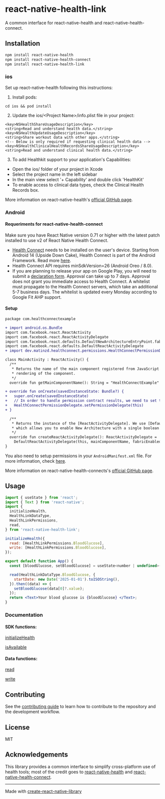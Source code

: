 # react-native-health-link

A common interface for react-native-health and react-native-health-connect.

## Installation

```sh
npm install react-native-health
npm install react-native-health-connect
npm install react-native-health-link
```

### ios

Set up react-native-health following this instructions:

1. Install pods:

```
cd ios && pod install
```

2. Update the ios/\<Project Name\>/info.plist file in your project:

```
<key>NSHealthShareUsageDescription</key>
<string>Read and understand health data.</string>
<key>NSHealthUpdateUsageDescription</key>
<string>Share workout data with other apps.</string>
<!-- Below is only required if requesting clinical health data -->
<key>NSHealthClinicalHealthRecordsShareUsageDescription</key>
<string>Read and understand clinical health data.</string>
```

3. To add Healthkit support to your application's Capabilities:

- Open the ios/ folder of your project in Xcode
- Select the project name in the left sidebar
- In the main view select '+ Capability' and double click 'HealthKit'
- To enable access to clinical data types, check the Clinical Health Records box.

More information on react-native-health's [official GitHub page](https://github.com/agencyenterprise/react-native-health).

### Android

#### Requeriments for react-native-health-connect

Make sure you have React Native version 0.71 or higher with the latest patch installed to use v2 of React Native Health Connect.

- [Health Connect](https://play.google.com/store/apps/details?id=com.google.android.apps.healthdata&hl=en&gl=US) needs to be installed on the user's device. Starting from Android 14 (Upside Down Cake), Health Connect is part of the Android Framework. Read more [here](https://developer.android.com/health-and-fitness/guides/health-connect/develop/get-started#step-1).
- Health Connect API requires minSdkVersion=26 (Android Oreo / 8.0).
- If you are planning to release your app on Google Play, you will need to submit a [declaration form](https://docs.google.com/forms/d/1LFjbq1MOCZySpP5eIVkoyzXTanpcGTYQH26lKcrQUJo/viewform?edit_requested=true). Approval can take up to 7 days.
  Approval does not grant you immediate access to Health Connect. A whitelist must propagate to the Health Connect servers, which take an additional 5-7 business days. The whitelist is updated every Monday according to Google Fit AHP support.

#### Setup

```diff
package com.healthconnectexample

+ import android.os.Bundle
import com.facebook.react.ReactActivity
import com.facebook.react.ReactActivityDelegate
import com.facebook.react.defaults.DefaultNewArchitectureEntryPoint.fabricEnabled
import com.facebook.react.defaults.DefaultReactActivityDelegate
+ import dev.matinzd.healthconnect.permissions.HealthConnectPermissionDelegate

class MainActivity : ReactActivity() {
  /**
   * Returns the name of the main component registered from JavaScript. This is used to schedule
   * rendering of the component.
   */
  override fun getMainComponentName(): String = "HealthConnectExample"

+ override fun onCreate(savedInstanceState: Bundle?) {
+   super.onCreate(savedInstanceState)
+   // In order to handle permission contract results, we need to set the permission delegate.
+   HealthConnectPermissionDelegate.setPermissionDelegate(this)
+ }

  /**
   * Returns the instance of the [ReactActivityDelegate]. We use [DefaultReactActivityDelegate]
   * which allows you to enable New Architecture with a single boolean flags [fabricEnabled]
   */
  override fun createReactActivityDelegate(): ReactActivityDelegate =
    DefaultReactActivityDelegate(this, mainComponentName, fabricEnabled)
}

```

You also need to setup permissions in your `AndroidManifest.xml` file. For more information, check [here](https://matinzd.github.io/react-native-health-connect/docs/permissions).

More information on react-native-health-connects's [official GitHub page](https://github.com/matinzd/react-native-health-connect).

## Usage

```jsx
import { useState } from 'react';
import { Text } from 'react-native';
import {
  initializeHealth,
  HealthLinkDataType,
  HealthLinkPermissions,
  read,
} from 'react-native-health-link';

initializeHealth({
  read: [HealthLinkPermissions.BloodGlucose],
  write: [HealthLinkPermissions.BloodGlucose],
});

export default function App() {
  const [bloodGlucose, setBloodGlucose] = useState<number | undefined>();

  read(HealthLinkDataType.BloodGlucose, {
    startDate: new Date('2025-01-01').toISOString(),
  }).then((data) => {
    setBloodGlucose(data[0]?.value);
  });
  return <Text>Your blood glucose is {bloodGlucose} </Text>;
}

```

### Documentation

#### SDK functions:

[initializeHealth](./docs/initializeHealth.md)

[isAvailable](./docs/isAvailable.md)

#### Data functions:

[read](./docs/read.md)

[write](./docs/write.md)

## Contributing

See the [contributing guide](CONTRIBUTING.md) to learn how to contribute to the repository and the development workflow.

## License

MIT

## Acknowledgements

This library provides a common interface to simplify cross-platform use of health tools; most of the credit goes to [react-native-health](https://github.com/agencyenterprise/react-native-health?tab=readme-ov-file) and [react-native-health-connect](https://github.com/matinzd/react-native-health-connect).

---

Made with [create-react-native-library](https://github.com/callstack/react-native-builder-bob)
